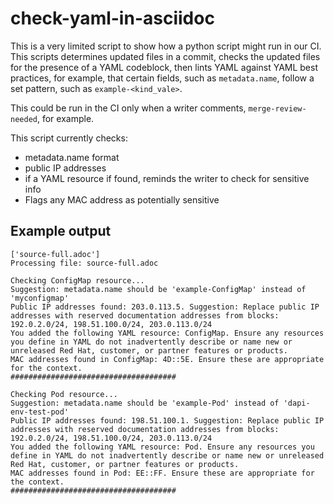 # check-yaml-in-asciidoc
This is a very limited script to show how a python script might run in our CI. This scripts determines updated files in a commit, checks the updated files for the presence of a YAML codeblock, then lints YAML against YAML best practices, for example, that certain fields, such as `metadata.name`, follow a set pattern, such as `example-<kind_vale>`. 

This could be run in the CI only when a writer comments, `merge-review-needed`, for example.

This script currently checks:
* metadata.name format
* public IP addresses
* if a YAML resource if found, reminds the writer to check for sensitive info
* Flags any MAC address as potentially sensitive

## Example output
```
['source-full.adoc']
Processing file: source-full.adoc

Checking ConfigMap resource...
Suggestion: metadata.name should be 'example-ConfigMap' instead of 'myconfigmap'
Public IP addresses found: 203.0.113.5. Suggestion: Replace public IP addresses with reserved documentation addresses from blocks: 192.0.2.0/24, 198.51.100.0/24, 203.0.113.0/24
You added the following YAML resource: ConfigMap. Ensure any resources you define in YAML do not inadvertently describe or name new or unreleased Red Hat, customer, or partner features or products.
MAC addresses found in ConfigMap: 4D::5E. Ensure these are appropriate for the context.
#####################################

Checking Pod resource...
Suggestion: metadata.name should be 'example-Pod' instead of 'dapi-env-test-pod'
Public IP addresses found: 198.51.100.1. Suggestion: Replace public IP addresses with reserved documentation addresses from blocks: 192.0.2.0/24, 198.51.100.0/24, 203.0.113.0/24
You added the following YAML resource: Pod. Ensure any resources you define in YAML do not inadvertently describe or name new or unreleased Red Hat, customer, or partner features or products.
MAC addresses found in Pod: EE::FF. Ensure these are appropriate for the context.
#####################################

```
